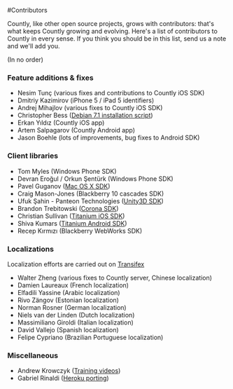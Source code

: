 #Contributors

Countly, like other open source projects, grows with contributors: that's what keeps Countly growing and evolving. Here's a list of contributors to Countly in every sense. If you think you should be in this list, send us a note and we'll add you.

(In no order)

### Feature additions & fixes ###

* Nesim Tunç (various fixes and contributions to Countly iOS SDK)
* Dmitriy Kazimirov (iPhone 5 / iPad 5 identifiers)
* Andrej Mihajlov (various fixes to Countly iOS SDK)
* Christopher Bess ([Debian 7.1 installation script](https://gist.github.com/cbess/6221635))
* Erkan Yıldız (Countly iOS app)
* Artem Salpagarov (Countly Android app)
* Jason Boehle (lots of improvements, bug fixes to Android SDK)

### Client libraries ###

* Tom Myles (Windows Phone SDK)
* Devran Eroğul / Orkun Şentürk (Windows Phone SDK)
* Pavel Guganov ([Mac OS X SDK](https://github.com/mrballoon/countly-sdk-osx))
* Craig Mason-Jones (Blackberry 10 cascades SDK)
* Ufuk Şahin - Panteon Technologies ([Unity3D SDK](https://github.com/Countly/countly-sdk-unity))
* Brandon Trebitowski ([Corona SDK](https://github.com/brandontreb/Countly-Corona))
* Christian Sullivan ([Titanium iOS SDK](https://github.com/euforic/Titanium-Count.ly))
* Shiva Kumars ([Titanium Android SDK](https://github.com/shivakumars/Titanium-Android-Count.ly))
* Recep Kırmızı (Blackberry WebWorks SDK)

### Localizations ###

Localization efforts are carried out on [Transifex](https://www.transifex.com/projects/p/countly/)

* Walter Zheng (various fixes to Countly server, Chinese localization)
* Damien Laureaux (French localization)
* Elfadili Yassine (Arabic localization)
* Rivo Zängov (Estonian localization)
* Norman Rosner (German localization)
* Niels van der Linden (Dutch localization)
* Massimiliano Giroldi (Italian localization)
* David Vallejo (Spanish localization)
* Felipe Cypriano (Brazilian Portuguese localization)

### Miscellaneous ### 

* Andrew Krowczyk ([Training videos](http://www.youtube.com/watch?v=WaNme8YS0S0))
* Gabriel Rinaldi ([Heroku porting](https://github.com/gabrielrinaldi/Countly-Frontend-Heroku))
